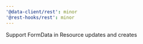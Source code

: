 ```yaml
---
'@data-client/rest': minor
'@rest-hooks/rest': minor
---
```


Support FormData in Resource updates and creates
